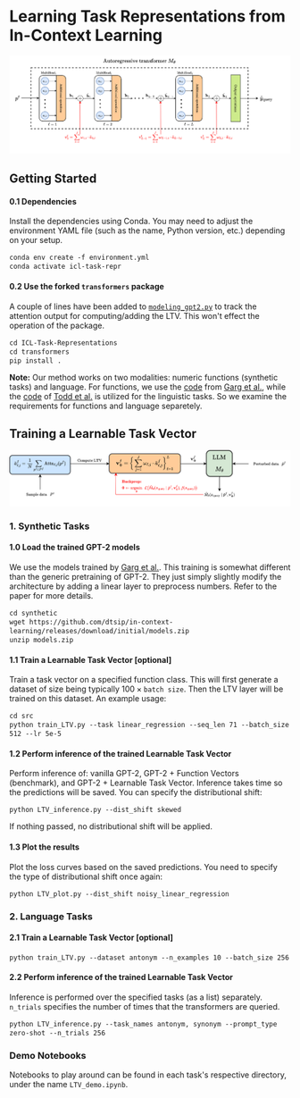 # Learning Task Representations from In-Context Learning

![Operations of LTV](figures/LTV_1.png "Operations of LTV")

## Getting Started

#### 0.1 Dependencies
Install the dependencies using Conda. You may need to adjust the environment YAML file (such as the name, Python version, etc.) depending on your setup.
```
conda env create -f environment.yml
conda activate icl-task-repr
```

#### 0.2 Use the forked ``transformers`` package 

A couple of lines have been added to [``modeling_gpt2.py``](https://github.com/huggingface/transformers/blob/main/src/transformers/models/gpt2/modeling_gpt2.py) to track the attention output for computing/adding the LTV. This won't effect the operation of the package. 
```
cd ICL-Task-Representations
cd transformers
pip install .
```

**Note:** Our method works on two modalities: numeric functions (synthetic tasks) and language. For functions, we use the [code](https://github.com/dtsip/in-context-learning) from [Garg et al.](https://arxiv.org/abs/2208.01066), while the [code](https://github.com/ericwtodd/function_vectors) of [Todd et al.](https://functions.baulab.info/) is utilized for the linguistic tasks. So we examine the requirements for functions and language separetely. 

## Training a Learnable Task Vector
![Training pipeline of LTV](figures/LTV_2.png "Training pipeline of LTV")
### 1. Synthetic Tasks
#### 1.0 Load the trained GPT-2 models
We use the models trained by [Garg et al.](https://arxiv.org/abs/2208.01066). This training is somewhat different than the generic pretraining of GPT-2. They just simply slightly modify the architecture by adding a linear layer to preprocess numbers. Refer to the paper for more details.
```
cd synthetic
wget https://github.com/dtsip/in-context-learning/releases/download/initial/models.zip
unzip models.zip
```

#### 1.1 Train a Learnable Task Vector [optional]
Train a task vector on a specified function class. This will first generate a dataset of size being typically $100 \times \texttt{batch size}$. Then the LTV layer will be trained on this dataset. An example usage:
```
cd src
python train_LTV.py --task linear_regression --seq_len 71 --batch_size 512 --lr 5e-5
```

#### 1.2 Perform inference of the trained Learnable Task Vector
Perform inference of: vanilla GPT-2, GPT-2 + Function Vectors (benchmark), and GPT-2 + Learnable Task Vector. Inference takes time so the predictions will be saved. You can specify the distributional shift:
```
python LTV_inference.py --dist_shift skewed
```
If nothing passed, no distributional shift will be applied.

#### 1.3 Plot the results
Plot the loss curves based on the saved predictions. You need to specify the type of distributional shift once again:
```
python LTV_plot.py --dist_shift noisy_linear_regression
```

### 2. Language Tasks
#### 2.1 Train a Learnable Task Vector [optional]
```
python train_LTV.py --dataset antonym --n_examples 10 --batch_size 256
```

#### 2.2 Perform inference of the trained Learnable Task Vector
Inference is performed over the specified tasks (as a list) separately. ``n_trials`` specifies the number of times that the transformers are queried.
```
python LTV_inference.py --task_names antonym, synonym --prompt_type zero-shot --n_trials 256
```

### Demo Notebooks
Notebooks to play around can be found in each task's respective directory, under the name ``LTV_demo.ipynb``.
